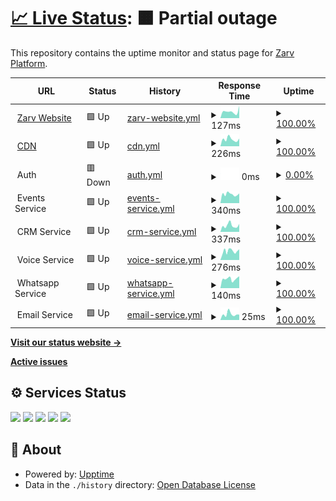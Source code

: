 # [📈 Live Status](https://status.zarv.com): <!--live status--> **🟧 Partial outage**

This repository contains the uptime monitor and status page for [Zarv Platform](https://zarv.com).

<!--start: status pages-->
<!-- This summary is generated by Upptime (https://github.com/upptime/upptime) -->
<!-- Do not edit this manually, your changes will be overwritten -->
<!-- prettier-ignore -->
| URL | Status | History | Response Time | Uptime |
| --- | ------ | ------- | ------------- | ------ |
| <img alt="" src="https://icons.duckduckgo.com/ip3/www.zarv.com.ico" height="13"> [Zarv Website](https://www.zarv.com) | 🟩 Up | [zarv-website.yml](https://github.com/zarvhq/status-page/commits/HEAD/history/zarv-website.yml) | <details><summary><img alt="Response time graph" src="./graphs/zarv-website/response-time-week.png" height="20"> 127ms</summary><br><a href="https://status.zarv.com/history/zarv-website"><img alt="Response time 142" src="https://img.shields.io/endpoint?url=https%3A%2F%2Fraw.githubusercontent.com%2Fzarvhq%2Fstatus-page%2FHEAD%2Fapi%2Fzarv-website%2Fresponse-time.json"></a><br><a href="https://status.zarv.com/history/zarv-website"><img alt="24-hour response time 120" src="https://img.shields.io/endpoint?url=https%3A%2F%2Fraw.githubusercontent.com%2Fzarvhq%2Fstatus-page%2FHEAD%2Fapi%2Fzarv-website%2Fresponse-time-day.json"></a><br><a href="https://status.zarv.com/history/zarv-website"><img alt="7-day response time 127" src="https://img.shields.io/endpoint?url=https%3A%2F%2Fraw.githubusercontent.com%2Fzarvhq%2Fstatus-page%2FHEAD%2Fapi%2Fzarv-website%2Fresponse-time-week.json"></a><br><a href="https://status.zarv.com/history/zarv-website"><img alt="30-day response time 142" src="https://img.shields.io/endpoint?url=https%3A%2F%2Fraw.githubusercontent.com%2Fzarvhq%2Fstatus-page%2FHEAD%2Fapi%2Fzarv-website%2Fresponse-time-month.json"></a><br><a href="https://status.zarv.com/history/zarv-website"><img alt="1-year response time 142" src="https://img.shields.io/endpoint?url=https%3A%2F%2Fraw.githubusercontent.com%2Fzarvhq%2Fstatus-page%2FHEAD%2Fapi%2Fzarv-website%2Fresponse-time-year.json"></a></details> | <details><summary><a href="https://status.zarv.com/history/zarv-website">100.00%</a></summary><a href="https://status.zarv.com/history/zarv-website"><img alt="All-time uptime 100.00%" src="https://img.shields.io/endpoint?url=https%3A%2F%2Fraw.githubusercontent.com%2Fzarvhq%2Fstatus-page%2FHEAD%2Fapi%2Fzarv-website%2Fuptime.json"></a><br><a href="https://status.zarv.com/history/zarv-website"><img alt="24-hour uptime 100.00%" src="https://img.shields.io/endpoint?url=https%3A%2F%2Fraw.githubusercontent.com%2Fzarvhq%2Fstatus-page%2FHEAD%2Fapi%2Fzarv-website%2Fuptime-day.json"></a><br><a href="https://status.zarv.com/history/zarv-website"><img alt="7-day uptime 100.00%" src="https://img.shields.io/endpoint?url=https%3A%2F%2Fraw.githubusercontent.com%2Fzarvhq%2Fstatus-page%2FHEAD%2Fapi%2Fzarv-website%2Fuptime-week.json"></a><br><a href="https://status.zarv.com/history/zarv-website"><img alt="30-day uptime 100.00%" src="https://img.shields.io/endpoint?url=https%3A%2F%2Fraw.githubusercontent.com%2Fzarvhq%2Fstatus-page%2FHEAD%2Fapi%2Fzarv-website%2Fuptime-month.json"></a><br><a href="https://status.zarv.com/history/zarv-website"><img alt="1-year uptime 100.00%" src="https://img.shields.io/endpoint?url=https%3A%2F%2Fraw.githubusercontent.com%2Fzarvhq%2Fstatus-page%2FHEAD%2Fapi%2Fzarv-website%2Fuptime-year.json"></a></details>
| <img alt="" src="https://icons.duckduckgo.com/ip3/cdn.zarv.com.ico" height="13"> [CDN](https://cdn.zarv.com) | 🟩 Up | [cdn.yml](https://github.com/zarvhq/status-page/commits/HEAD/history/cdn.yml) | <details><summary><img alt="Response time graph" src="./graphs/cdn/response-time-week.png" height="20"> 226ms</summary><br><a href="https://status.zarv.com/history/cdn"><img alt="Response time 248" src="https://img.shields.io/endpoint?url=https%3A%2F%2Fraw.githubusercontent.com%2Fzarvhq%2Fstatus-page%2FHEAD%2Fapi%2Fcdn%2Fresponse-time.json"></a><br><a href="https://status.zarv.com/history/cdn"><img alt="24-hour response time 297" src="https://img.shields.io/endpoint?url=https%3A%2F%2Fraw.githubusercontent.com%2Fzarvhq%2Fstatus-page%2FHEAD%2Fapi%2Fcdn%2Fresponse-time-day.json"></a><br><a href="https://status.zarv.com/history/cdn"><img alt="7-day response time 226" src="https://img.shields.io/endpoint?url=https%3A%2F%2Fraw.githubusercontent.com%2Fzarvhq%2Fstatus-page%2FHEAD%2Fapi%2Fcdn%2Fresponse-time-week.json"></a><br><a href="https://status.zarv.com/history/cdn"><img alt="30-day response time 248" src="https://img.shields.io/endpoint?url=https%3A%2F%2Fraw.githubusercontent.com%2Fzarvhq%2Fstatus-page%2FHEAD%2Fapi%2Fcdn%2Fresponse-time-month.json"></a><br><a href="https://status.zarv.com/history/cdn"><img alt="1-year response time 248" src="https://img.shields.io/endpoint?url=https%3A%2F%2Fraw.githubusercontent.com%2Fzarvhq%2Fstatus-page%2FHEAD%2Fapi%2Fcdn%2Fresponse-time-year.json"></a></details> | <details><summary><a href="https://status.zarv.com/history/cdn">100.00%</a></summary><a href="https://status.zarv.com/history/cdn"><img alt="All-time uptime 100.00%" src="https://img.shields.io/endpoint?url=https%3A%2F%2Fraw.githubusercontent.com%2Fzarvhq%2Fstatus-page%2FHEAD%2Fapi%2Fcdn%2Fuptime.json"></a><br><a href="https://status.zarv.com/history/cdn"><img alt="24-hour uptime 100.00%" src="https://img.shields.io/endpoint?url=https%3A%2F%2Fraw.githubusercontent.com%2Fzarvhq%2Fstatus-page%2FHEAD%2Fapi%2Fcdn%2Fuptime-day.json"></a><br><a href="https://status.zarv.com/history/cdn"><img alt="7-day uptime 100.00%" src="https://img.shields.io/endpoint?url=https%3A%2F%2Fraw.githubusercontent.com%2Fzarvhq%2Fstatus-page%2FHEAD%2Fapi%2Fcdn%2Fuptime-week.json"></a><br><a href="https://status.zarv.com/history/cdn"><img alt="30-day uptime 100.00%" src="https://img.shields.io/endpoint?url=https%3A%2F%2Fraw.githubusercontent.com%2Fzarvhq%2Fstatus-page%2FHEAD%2Fapi%2Fcdn%2Fuptime-month.json"></a><br><a href="https://status.zarv.com/history/cdn"><img alt="1-year uptime 100.00%" src="https://img.shields.io/endpoint?url=https%3A%2F%2Fraw.githubusercontent.com%2Fzarvhq%2Fstatus-page%2FHEAD%2Fapi%2Fcdn%2Fuptime-year.json"></a></details>
| <img alt="" src="https://cdn.zarv.com/favicon.ico" height="13"> Auth | 🟥 Down | [auth.yml](https://github.com/zarvhq/status-page/commits/HEAD/history/auth.yml) | <details><summary><img alt="Response time graph" src="./graphs/auth/response-time-week.png" height="20"> 0ms</summary><br><a href="https://status.zarv.com/history/auth"><img alt="Response time 116" src="https://img.shields.io/endpoint?url=https%3A%2F%2Fraw.githubusercontent.com%2Fzarvhq%2Fstatus-page%2FHEAD%2Fapi%2Fauth%2Fresponse-time.json"></a><br><a href="https://status.zarv.com/history/auth"><img alt="24-hour response time 0" src="https://img.shields.io/endpoint?url=https%3A%2F%2Fraw.githubusercontent.com%2Fzarvhq%2Fstatus-page%2FHEAD%2Fapi%2Fauth%2Fresponse-time-day.json"></a><br><a href="https://status.zarv.com/history/auth"><img alt="7-day response time 0" src="https://img.shields.io/endpoint?url=https%3A%2F%2Fraw.githubusercontent.com%2Fzarvhq%2Fstatus-page%2FHEAD%2Fapi%2Fauth%2Fresponse-time-week.json"></a><br><a href="https://status.zarv.com/history/auth"><img alt="30-day response time 116" src="https://img.shields.io/endpoint?url=https%3A%2F%2Fraw.githubusercontent.com%2Fzarvhq%2Fstatus-page%2FHEAD%2Fapi%2Fauth%2Fresponse-time-month.json"></a><br><a href="https://status.zarv.com/history/auth"><img alt="1-year response time 116" src="https://img.shields.io/endpoint?url=https%3A%2F%2Fraw.githubusercontent.com%2Fzarvhq%2Fstatus-page%2FHEAD%2Fapi%2Fauth%2Fresponse-time-year.json"></a></details> | <details><summary><a href="https://status.zarv.com/history/auth">0.00%</a></summary><a href="https://status.zarv.com/history/auth"><img alt="All-time uptime 0.00%" src="https://img.shields.io/endpoint?url=https%3A%2F%2Fraw.githubusercontent.com%2Fzarvhq%2Fstatus-page%2FHEAD%2Fapi%2Fauth%2Fuptime.json"></a><br><a href="https://status.zarv.com/history/auth"><img alt="24-hour uptime 0.00%" src="https://img.shields.io/endpoint?url=https%3A%2F%2Fraw.githubusercontent.com%2Fzarvhq%2Fstatus-page%2FHEAD%2Fapi%2Fauth%2Fuptime-day.json"></a><br><a href="https://status.zarv.com/history/auth"><img alt="7-day uptime 0.00%" src="https://img.shields.io/endpoint?url=https%3A%2F%2Fraw.githubusercontent.com%2Fzarvhq%2Fstatus-page%2FHEAD%2Fapi%2Fauth%2Fuptime-week.json"></a><br><a href="https://status.zarv.com/history/auth"><img alt="30-day uptime 0.00%" src="https://img.shields.io/endpoint?url=https%3A%2F%2Fraw.githubusercontent.com%2Fzarvhq%2Fstatus-page%2FHEAD%2Fapi%2Fauth%2Fuptime-month.json"></a><br><a href="https://status.zarv.com/history/auth"><img alt="1-year uptime 0.00%" src="https://img.shields.io/endpoint?url=https%3A%2F%2Fraw.githubusercontent.com%2Fzarvhq%2Fstatus-page%2FHEAD%2Fapi%2Fauth%2Fuptime-year.json"></a></details>
| <img alt="" src="https://cdn.zarv.com/favicon.ico" height="13"> Events Service | 🟩 Up | [events-service.yml](https://github.com/zarvhq/status-page/commits/HEAD/history/events-service.yml) | <details><summary><img alt="Response time graph" src="./graphs/events-service/response-time-week.png" height="20"> 340ms</summary><br><a href="https://status.zarv.com/history/events-service"><img alt="Response time 342" src="https://img.shields.io/endpoint?url=https%3A%2F%2Fraw.githubusercontent.com%2Fzarvhq%2Fstatus-page%2FHEAD%2Fapi%2Fevents-service%2Fresponse-time.json"></a><br><a href="https://status.zarv.com/history/events-service"><img alt="24-hour response time 305" src="https://img.shields.io/endpoint?url=https%3A%2F%2Fraw.githubusercontent.com%2Fzarvhq%2Fstatus-page%2FHEAD%2Fapi%2Fevents-service%2Fresponse-time-day.json"></a><br><a href="https://status.zarv.com/history/events-service"><img alt="7-day response time 340" src="https://img.shields.io/endpoint?url=https%3A%2F%2Fraw.githubusercontent.com%2Fzarvhq%2Fstatus-page%2FHEAD%2Fapi%2Fevents-service%2Fresponse-time-week.json"></a><br><a href="https://status.zarv.com/history/events-service"><img alt="30-day response time 342" src="https://img.shields.io/endpoint?url=https%3A%2F%2Fraw.githubusercontent.com%2Fzarvhq%2Fstatus-page%2FHEAD%2Fapi%2Fevents-service%2Fresponse-time-month.json"></a><br><a href="https://status.zarv.com/history/events-service"><img alt="1-year response time 342" src="https://img.shields.io/endpoint?url=https%3A%2F%2Fraw.githubusercontent.com%2Fzarvhq%2Fstatus-page%2FHEAD%2Fapi%2Fevents-service%2Fresponse-time-year.json"></a></details> | <details><summary><a href="https://status.zarv.com/history/events-service">100.00%</a></summary><a href="https://status.zarv.com/history/events-service"><img alt="All-time uptime 100.00%" src="https://img.shields.io/endpoint?url=https%3A%2F%2Fraw.githubusercontent.com%2Fzarvhq%2Fstatus-page%2FHEAD%2Fapi%2Fevents-service%2Fuptime.json"></a><br><a href="https://status.zarv.com/history/events-service"><img alt="24-hour uptime 100.00%" src="https://img.shields.io/endpoint?url=https%3A%2F%2Fraw.githubusercontent.com%2Fzarvhq%2Fstatus-page%2FHEAD%2Fapi%2Fevents-service%2Fuptime-day.json"></a><br><a href="https://status.zarv.com/history/events-service"><img alt="7-day uptime 100.00%" src="https://img.shields.io/endpoint?url=https%3A%2F%2Fraw.githubusercontent.com%2Fzarvhq%2Fstatus-page%2FHEAD%2Fapi%2Fevents-service%2Fuptime-week.json"></a><br><a href="https://status.zarv.com/history/events-service"><img alt="30-day uptime 100.00%" src="https://img.shields.io/endpoint?url=https%3A%2F%2Fraw.githubusercontent.com%2Fzarvhq%2Fstatus-page%2FHEAD%2Fapi%2Fevents-service%2Fuptime-month.json"></a><br><a href="https://status.zarv.com/history/events-service"><img alt="1-year uptime 100.00%" src="https://img.shields.io/endpoint?url=https%3A%2F%2Fraw.githubusercontent.com%2Fzarvhq%2Fstatus-page%2FHEAD%2Fapi%2Fevents-service%2Fuptime-year.json"></a></details>
| <img alt="" src="https://icons.duckduckgo.com/ip3/www.customerio.com.ico" height="13"> CRM Service | 🟩 Up | [crm-service.yml](https://github.com/zarvhq/status-page/commits/HEAD/history/crm-service.yml) | <details><summary><img alt="Response time graph" src="./graphs/crm-service/response-time-week.png" height="20"> 337ms</summary><br><a href="https://status.zarv.com/history/crm-service"><img alt="Response time 323" src="https://img.shields.io/endpoint?url=https%3A%2F%2Fraw.githubusercontent.com%2Fzarvhq%2Fstatus-page%2FHEAD%2Fapi%2Fcrm-service%2Fresponse-time.json"></a><br><a href="https://status.zarv.com/history/crm-service"><img alt="24-hour response time 244" src="https://img.shields.io/endpoint?url=https%3A%2F%2Fraw.githubusercontent.com%2Fzarvhq%2Fstatus-page%2FHEAD%2Fapi%2Fcrm-service%2Fresponse-time-day.json"></a><br><a href="https://status.zarv.com/history/crm-service"><img alt="7-day response time 337" src="https://img.shields.io/endpoint?url=https%3A%2F%2Fraw.githubusercontent.com%2Fzarvhq%2Fstatus-page%2FHEAD%2Fapi%2Fcrm-service%2Fresponse-time-week.json"></a><br><a href="https://status.zarv.com/history/crm-service"><img alt="30-day response time 323" src="https://img.shields.io/endpoint?url=https%3A%2F%2Fraw.githubusercontent.com%2Fzarvhq%2Fstatus-page%2FHEAD%2Fapi%2Fcrm-service%2Fresponse-time-month.json"></a><br><a href="https://status.zarv.com/history/crm-service"><img alt="1-year response time 323" src="https://img.shields.io/endpoint?url=https%3A%2F%2Fraw.githubusercontent.com%2Fzarvhq%2Fstatus-page%2FHEAD%2Fapi%2Fcrm-service%2Fresponse-time-year.json"></a></details> | <details><summary><a href="https://status.zarv.com/history/crm-service">100.00%</a></summary><a href="https://status.zarv.com/history/crm-service"><img alt="All-time uptime 100.00%" src="https://img.shields.io/endpoint?url=https%3A%2F%2Fraw.githubusercontent.com%2Fzarvhq%2Fstatus-page%2FHEAD%2Fapi%2Fcrm-service%2Fuptime.json"></a><br><a href="https://status.zarv.com/history/crm-service"><img alt="24-hour uptime 100.00%" src="https://img.shields.io/endpoint?url=https%3A%2F%2Fraw.githubusercontent.com%2Fzarvhq%2Fstatus-page%2FHEAD%2Fapi%2Fcrm-service%2Fuptime-day.json"></a><br><a href="https://status.zarv.com/history/crm-service"><img alt="7-day uptime 100.00%" src="https://img.shields.io/endpoint?url=https%3A%2F%2Fraw.githubusercontent.com%2Fzarvhq%2Fstatus-page%2FHEAD%2Fapi%2Fcrm-service%2Fuptime-week.json"></a><br><a href="https://status.zarv.com/history/crm-service"><img alt="30-day uptime 100.00%" src="https://img.shields.io/endpoint?url=https%3A%2F%2Fraw.githubusercontent.com%2Fzarvhq%2Fstatus-page%2FHEAD%2Fapi%2Fcrm-service%2Fuptime-month.json"></a><br><a href="https://status.zarv.com/history/crm-service"><img alt="1-year uptime 100.00%" src="https://img.shields.io/endpoint?url=https%3A%2F%2Fraw.githubusercontent.com%2Fzarvhq%2Fstatus-page%2FHEAD%2Fapi%2Fcrm-service%2Fuptime-year.json"></a></details>
| <img alt="" src="https://icons.duckduckgo.com/ip3/www.twilio.com.ico" height="13"> Voice Service | 🟩 Up | [voice-service.yml](https://github.com/zarvhq/status-page/commits/HEAD/history/voice-service.yml) | <details><summary><img alt="Response time graph" src="./graphs/voice-service/response-time-week.png" height="20"> 276ms</summary><br><a href="https://status.zarv.com/history/voice-service"><img alt="Response time 277" src="https://img.shields.io/endpoint?url=https%3A%2F%2Fraw.githubusercontent.com%2Fzarvhq%2Fstatus-page%2FHEAD%2Fapi%2Fvoice-service%2Fresponse-time.json"></a><br><a href="https://status.zarv.com/history/voice-service"><img alt="24-hour response time 232" src="https://img.shields.io/endpoint?url=https%3A%2F%2Fraw.githubusercontent.com%2Fzarvhq%2Fstatus-page%2FHEAD%2Fapi%2Fvoice-service%2Fresponse-time-day.json"></a><br><a href="https://status.zarv.com/history/voice-service"><img alt="7-day response time 276" src="https://img.shields.io/endpoint?url=https%3A%2F%2Fraw.githubusercontent.com%2Fzarvhq%2Fstatus-page%2FHEAD%2Fapi%2Fvoice-service%2Fresponse-time-week.json"></a><br><a href="https://status.zarv.com/history/voice-service"><img alt="30-day response time 277" src="https://img.shields.io/endpoint?url=https%3A%2F%2Fraw.githubusercontent.com%2Fzarvhq%2Fstatus-page%2FHEAD%2Fapi%2Fvoice-service%2Fresponse-time-month.json"></a><br><a href="https://status.zarv.com/history/voice-service"><img alt="1-year response time 277" src="https://img.shields.io/endpoint?url=https%3A%2F%2Fraw.githubusercontent.com%2Fzarvhq%2Fstatus-page%2FHEAD%2Fapi%2Fvoice-service%2Fresponse-time-year.json"></a></details> | <details><summary><a href="https://status.zarv.com/history/voice-service">100.00%</a></summary><a href="https://status.zarv.com/history/voice-service"><img alt="All-time uptime 88.46%" src="https://img.shields.io/endpoint?url=https%3A%2F%2Fraw.githubusercontent.com%2Fzarvhq%2Fstatus-page%2FHEAD%2Fapi%2Fvoice-service%2Fuptime.json"></a><br><a href="https://status.zarv.com/history/voice-service"><img alt="24-hour uptime 100.00%" src="https://img.shields.io/endpoint?url=https%3A%2F%2Fraw.githubusercontent.com%2Fzarvhq%2Fstatus-page%2FHEAD%2Fapi%2Fvoice-service%2Fuptime-day.json"></a><br><a href="https://status.zarv.com/history/voice-service"><img alt="7-day uptime 100.00%" src="https://img.shields.io/endpoint?url=https%3A%2F%2Fraw.githubusercontent.com%2Fzarvhq%2Fstatus-page%2FHEAD%2Fapi%2Fvoice-service%2Fuptime-week.json"></a><br><a href="https://status.zarv.com/history/voice-service"><img alt="30-day uptime 88.46%" src="https://img.shields.io/endpoint?url=https%3A%2F%2Fraw.githubusercontent.com%2Fzarvhq%2Fstatus-page%2FHEAD%2Fapi%2Fvoice-service%2Fuptime-month.json"></a><br><a href="https://status.zarv.com/history/voice-service"><img alt="1-year uptime 88.46%" src="https://img.shields.io/endpoint?url=https%3A%2F%2Fraw.githubusercontent.com%2Fzarvhq%2Fstatus-page%2FHEAD%2Fapi%2Fvoice-service%2Fuptime-year.json"></a></details>
| <img alt="" src="https://icons.duckduckgo.com/ip3/www.twilio.com.ico" height="13"> Whatsapp Service | 🟩 Up | [whatsapp-service.yml](https://github.com/zarvhq/status-page/commits/HEAD/history/whatsapp-service.yml) | <details><summary><img alt="Response time graph" src="./graphs/whatsapp-service/response-time-week.png" height="20"> 140ms</summary><br><a href="https://status.zarv.com/history/whatsapp-service"><img alt="Response time 123" src="https://img.shields.io/endpoint?url=https%3A%2F%2Fraw.githubusercontent.com%2Fzarvhq%2Fstatus-page%2FHEAD%2Fapi%2Fwhatsapp-service%2Fresponse-time.json"></a><br><a href="https://status.zarv.com/history/whatsapp-service"><img alt="24-hour response time 83" src="https://img.shields.io/endpoint?url=https%3A%2F%2Fraw.githubusercontent.com%2Fzarvhq%2Fstatus-page%2FHEAD%2Fapi%2Fwhatsapp-service%2Fresponse-time-day.json"></a><br><a href="https://status.zarv.com/history/whatsapp-service"><img alt="7-day response time 140" src="https://img.shields.io/endpoint?url=https%3A%2F%2Fraw.githubusercontent.com%2Fzarvhq%2Fstatus-page%2FHEAD%2Fapi%2Fwhatsapp-service%2Fresponse-time-week.json"></a><br><a href="https://status.zarv.com/history/whatsapp-service"><img alt="30-day response time 123" src="https://img.shields.io/endpoint?url=https%3A%2F%2Fraw.githubusercontent.com%2Fzarvhq%2Fstatus-page%2FHEAD%2Fapi%2Fwhatsapp-service%2Fresponse-time-month.json"></a><br><a href="https://status.zarv.com/history/whatsapp-service"><img alt="1-year response time 123" src="https://img.shields.io/endpoint?url=https%3A%2F%2Fraw.githubusercontent.com%2Fzarvhq%2Fstatus-page%2FHEAD%2Fapi%2Fwhatsapp-service%2Fresponse-time-year.json"></a></details> | <details><summary><a href="https://status.zarv.com/history/whatsapp-service">100.00%</a></summary><a href="https://status.zarv.com/history/whatsapp-service"><img alt="All-time uptime 100.00%" src="https://img.shields.io/endpoint?url=https%3A%2F%2Fraw.githubusercontent.com%2Fzarvhq%2Fstatus-page%2FHEAD%2Fapi%2Fwhatsapp-service%2Fuptime.json"></a><br><a href="https://status.zarv.com/history/whatsapp-service"><img alt="24-hour uptime 100.00%" src="https://img.shields.io/endpoint?url=https%3A%2F%2Fraw.githubusercontent.com%2Fzarvhq%2Fstatus-page%2FHEAD%2Fapi%2Fwhatsapp-service%2Fuptime-day.json"></a><br><a href="https://status.zarv.com/history/whatsapp-service"><img alt="7-day uptime 100.00%" src="https://img.shields.io/endpoint?url=https%3A%2F%2Fraw.githubusercontent.com%2Fzarvhq%2Fstatus-page%2FHEAD%2Fapi%2Fwhatsapp-service%2Fuptime-week.json"></a><br><a href="https://status.zarv.com/history/whatsapp-service"><img alt="30-day uptime 100.00%" src="https://img.shields.io/endpoint?url=https%3A%2F%2Fraw.githubusercontent.com%2Fzarvhq%2Fstatus-page%2FHEAD%2Fapi%2Fwhatsapp-service%2Fuptime-month.json"></a><br><a href="https://status.zarv.com/history/whatsapp-service"><img alt="1-year uptime 100.00%" src="https://img.shields.io/endpoint?url=https%3A%2F%2Fraw.githubusercontent.com%2Fzarvhq%2Fstatus-page%2FHEAD%2Fapi%2Fwhatsapp-service%2Fuptime-year.json"></a></details>
| <img alt="" src="https://icons.duckduckgo.com/ip3/www.mailgun.com.ico" height="13"> Email Service | 🟩 Up | [email-service.yml](https://github.com/zarvhq/status-page/commits/HEAD/history/email-service.yml) | <details><summary><img alt="Response time graph" src="./graphs/email-service/response-time-week.png" height="20"> 25ms</summary><br><a href="https://status.zarv.com/history/email-service"><img alt="Response time 71" src="https://img.shields.io/endpoint?url=https%3A%2F%2Fraw.githubusercontent.com%2Fzarvhq%2Fstatus-page%2FHEAD%2Fapi%2Femail-service%2Fresponse-time.json"></a><br><a href="https://status.zarv.com/history/email-service"><img alt="24-hour response time 11" src="https://img.shields.io/endpoint?url=https%3A%2F%2Fraw.githubusercontent.com%2Fzarvhq%2Fstatus-page%2FHEAD%2Fapi%2Femail-service%2Fresponse-time-day.json"></a><br><a href="https://status.zarv.com/history/email-service"><img alt="7-day response time 25" src="https://img.shields.io/endpoint?url=https%3A%2F%2Fraw.githubusercontent.com%2Fzarvhq%2Fstatus-page%2FHEAD%2Fapi%2Femail-service%2Fresponse-time-week.json"></a><br><a href="https://status.zarv.com/history/email-service"><img alt="30-day response time 71" src="https://img.shields.io/endpoint?url=https%3A%2F%2Fraw.githubusercontent.com%2Fzarvhq%2Fstatus-page%2FHEAD%2Fapi%2Femail-service%2Fresponse-time-month.json"></a><br><a href="https://status.zarv.com/history/email-service"><img alt="1-year response time 71" src="https://img.shields.io/endpoint?url=https%3A%2F%2Fraw.githubusercontent.com%2Fzarvhq%2Fstatus-page%2FHEAD%2Fapi%2Femail-service%2Fresponse-time-year.json"></a></details> | <details><summary><a href="https://status.zarv.com/history/email-service">100.00%</a></summary><a href="https://status.zarv.com/history/email-service"><img alt="All-time uptime 100.00%" src="https://img.shields.io/endpoint?url=https%3A%2F%2Fraw.githubusercontent.com%2Fzarvhq%2Fstatus-page%2FHEAD%2Fapi%2Femail-service%2Fuptime.json"></a><br><a href="https://status.zarv.com/history/email-service"><img alt="24-hour uptime 100.00%" src="https://img.shields.io/endpoint?url=https%3A%2F%2Fraw.githubusercontent.com%2Fzarvhq%2Fstatus-page%2FHEAD%2Fapi%2Femail-service%2Fuptime-day.json"></a><br><a href="https://status.zarv.com/history/email-service"><img alt="7-day uptime 100.00%" src="https://img.shields.io/endpoint?url=https%3A%2F%2Fraw.githubusercontent.com%2Fzarvhq%2Fstatus-page%2FHEAD%2Fapi%2Femail-service%2Fuptime-week.json"></a><br><a href="https://status.zarv.com/history/email-service"><img alt="30-day uptime 100.00%" src="https://img.shields.io/endpoint?url=https%3A%2F%2Fraw.githubusercontent.com%2Fzarvhq%2Fstatus-page%2FHEAD%2Fapi%2Femail-service%2Fuptime-month.json"></a><br><a href="https://status.zarv.com/history/email-service"><img alt="1-year uptime 100.00%" src="https://img.shields.io/endpoint?url=https%3A%2F%2Fraw.githubusercontent.com%2Fzarvhq%2Fstatus-page%2FHEAD%2Fapi%2Femail-service%2Fuptime-year.json"></a></details>

<!--end: status pages-->

[**Visit our status website →**](https://status.zarv.com)

[**Active issues**](https://github.com/zarvhq/status-page/issues)

## ⚙️ Services Status

![](https://github.com/zarvhq/status-page/actions?query=workflow%3A%22Uptime+CI%22)
![](https://github.com/zarvhq/status-page/workflows/Response%20Time%20CI/badge.svg)
![](https://github.com/zarvhq/status-page/workflows/Graphs%20CI/badge.svg)
![](https://github.com/zarvhq/status-page/workflows/Static%20Site%20CI/badge.svg)
![](https://github.com/zarvhq/status-page/workflows/Summary%20CI/badge.svg)

## 📄 About

- Powered by: [Upptime](https://github.com/upptime/upptime)
- Data in the `./history` directory: [Open Database License](https://opendatacommons.org/licenses/odbl/1-0/)
